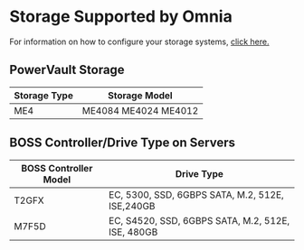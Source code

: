 # Storage Supported by Omnia
For information on how to configure your storage systems, [click here.](../../Device_Configuration/Storage.md)
## PowerVault Storage

| Storage Type 	| Storage Model                     	|
|--------------	|-----------------------------------	|
| ME4          	|  ME4084       ME4024       ME4012 	|

## BOSS Controller/Drive Type on Servers

| BOSS Controller   Model 	| Drive Type                                        	|
|-------------------------	|---------------------------------------------------	|
| T2GFX                   	| EC, 5300, SSD, 6GBPS SATA, M.2, 512E, ISE,240GB	   	|
| M7F5D                  	| EC, S4520, SSD, 6GBPS SATA, M.2, 512E, ISE, 480GB 	|


